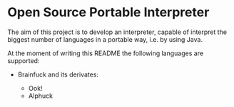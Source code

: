 <h1>Open Source Portable Interpreter</h1>
The aim of this project is to develop an interpreter, capable
of interpret the biggest number of languages in a portable way,
i.e. by using Java. 

At the moment of writing this README
the following languages are supported:
<ul>
    <li>Brainfuck and its derivates:</li>
        <ul>
            <li>Ook!</li>
            <li>Alphuck</li>
        </ul>
</ul>
